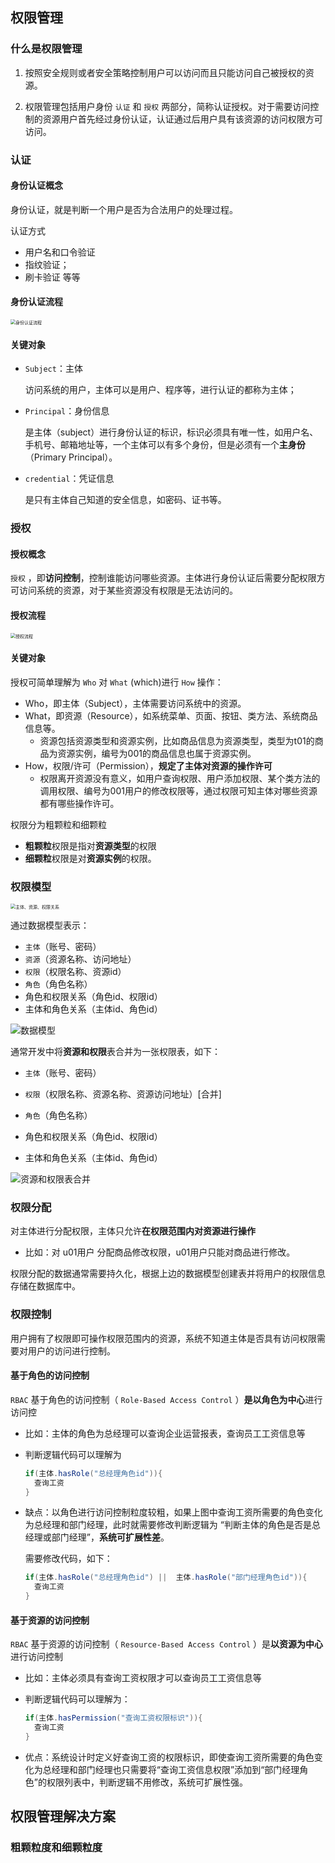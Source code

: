 ## 权限管理

### 什么是权限管理

1. 按照安全规则或者安全策略控制用户可以访问而且只能访问自己被授权的资源。

2. 权限管理包括用户身份 `认证` 和 `授权` 两部分，简称认证授权。对于需要访问控制的资源用户首先经过身份认证，认证通过后用户具有该资源的访问权限方可访问。



###  认证

#### 身份认证概念

身份认证，就是判断一个用户是否为合法用户的处理过程。

认证方式

+ 用户名和口令验证
+ 指纹验证；
+ 刷卡验证 等等



#### 身份认证流程

<img src="../../_media/身份认证流程.png" alt="身份认证流程" style="zoom:50%;" />



#### 关键对象

+ `Subject`：主体

  访问系统的用户，主体可以是用户、程序等，进行认证的都称为主体；

+ `Principal`：身份信息

  是主体（subject）进行身份认证的标识，标识必须具有唯一性，如用户名、手机号、邮箱地址等，一个主体可以有多个身份，但是必须有一个**主身份**（Primary Principal）。

+ `credential`：凭证信息

  是只有主体自己知道的安全信息，如密码、证书等。



### 授权

#### 授权概念

`授权` ，即**访问控制**，控制谁能访问哪些资源。主体进行身份认证后需要分配权限方可访问系统的资源，对于某些资源没有权限是无法访问的。



#### 授权流程

<img src="../../_media/授权流程.png" alt="授权流程" style="zoom:50%;" />



#### 关键对象

授权可简单理解为 `Who` 对 `What` (which)进行 `How` 操作：

+ Who，即主体（Subject），主体需要访问系统中的资源。
+ What，即资源（Resource），如系统菜单、页面、按钮、类方法、系统商品信息等。
  + 资源包括资源类型和资源实例，比如商品信息为资源类型，类型为t01的商品为资源实例，编号为001的商品信息也属于资源实例。
+ How，权限/许可（Permission），**规定了主体对资源的操作许可**
  + 权限离开资源没有意义，如用户查询权限、用户添加权限、某个类方法的调用权限、编号为001用户的修改权限等，通过权限可知主体对哪些资源都有哪些操作许可。



权限分为粗颗粒和细颗粒

+ **粗颗粒**权限是指对**资源类型**的权限
+ **细颗粒**权限是对**资源实例**的权限。

### 权限模型

<img src="../../_media/主体、资源、权限关系.png" alt="主体、资源、权限关系" style="zoom:50%;" />



通过数据模型表示：

+ `主体`（账号、密码）
+ `资源`（资源名称、访问地址）
+ `权限`（权限名称、资源id）
+ `角色`（角色名称）
+ 角色和权限关系（角色id、权限id）
+ 主体和角色关系（主体id、角色id）

![数据模型](../../_media/数据模型.png)



通常开发中将**资源和权限**表合并为一张权限表，如下：

+ `主体`（账号、密码）
+ `权限`（权限名称、资源名称、资源访问地址）[合并]

+ `角色`（角色名称）
+ 角色和权限关系（角色id、权限id）
+ 主体和角色关系（主体id、角色id）

![资源和权限表合并](../../_media/资源和权限表合并.png)



### 权限分配

对主体进行分配权限，主体只允许**在权限范围内对资源进行操作**

+ 比如：对 u01用户 分配商品修改权限，u01用户只能对商品进行修改。

权限分配的数据通常需要持久化，根据上边的数据模型创建表并将用户的权限信息存储在数据库中。



### 权限控制

用户拥有了权限即可操作权限范围内的资源，系统不知道主体是否具有访问权限需要对用户的访问进行控制。



#### 基于角色的访问控制

`RBAC` 基于角色的访问控制（ `Role-Based Access Control` ）**是以角色为中心**进行访问控

+ 比如：主体的角色为总经理可以查询企业运营报表，查询员工工资信息等

+ 判断逻辑代码可以理解为

  ```java
  if(主体.hasRole("总经理角色id")){
  	查询工资
  }
  ```

+ 缺点：以角色进行访问控制粒度较粗，如果上图中查询工资所需要的角色变化为总经理和部门经理，此时就需要修改判断逻辑为 “判断主体的角色是否是总经理或部门经理”，**系统可扩展性差**。

  需要修改代码，如下：

  ```java
  if(主体.hasRole("总经理角色id") ||  主体.hasRole("部门经理角色id")){
  	查询工资
  }
  ```



#### 基于资源的访问控制

`RBAC` 基于资源的访问控制（ `Resource-Based Access Control` ）是**以资源为中心**进行访问控制

+ 比如：主体必须具有查询工资权限才可以查询员工工资信息等

+ 判断逻辑代码可以理解为：

  ```java
  if(主体.hasPermission("查询工资权限标识")){
  	查询工资
  }
  ```

+ 优点：系统设计时定义好查询工资的权限标识，即使查询工资所需要的角色变化为总经理和部门经理也只需要将“查询工资信息权限”添加到“部门经理角色”的权限列表中，判断逻辑不用修改，系统可扩展性强。





## 权限管理解决方案

### 粗颗粒度和细颗粒度

